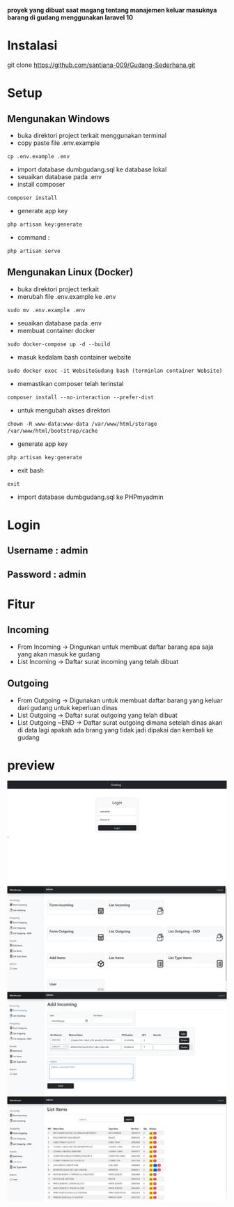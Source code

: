 
<p><b>
proyek yang dibuat saat magang tentang manajemen keluar masuknya barang di gudang menggunakan laravel 10
</b></p>

# Instalasi

git clone https://github.com/santiana-009/Gudang-Sederhana.git

# Setup
## Mengunakan Windows
- buka direktori project terkait menggunakan terminal
- copy paste file .env.example
```
cp .env.example .env
```
- import database dumbgudang.sql ke database lokal
- seuaikan database pada .env
- install composer
```
composer install
```
- generate app key
```
php artisan key:generate
```
- command :
```
php artisan serve
```
 
## Mengunakan Linux (Docker)
- buka direktori project terkait
- merubah file .env.example ke .env
```
sudo mv .env.example .env
```
- seuaikan database pada .env
- membuat container docker
```
sudo docker-compose up -d --build 
```
- masuk kedalam bash container website
```
sudo docker exec -it WebsiteGudang bash (terminlan container Website)
```
- memastikan composer telah terinstal
```
composer install --no-interaction --prefer-dist
```
- untuk mengubah akses direktori
```
chown -R www-data:www-data /var/www/html/storage /var/www/html/bootstrap/cache
```
- generate app key
```
php artisan key:generate
```
- exit bash
```
exit
```
- import database dumbgudang.sql ke PHPmyadmin

# Login

## Username : admin
## Password : admin

# Fitur

## Incoming
- From Incoming -> Dingunkan untuk membuat daftar barang apa saja yang akan masuk ke gudang
- List Incoming -> Daftar surat incoming yang telah dibuat

## Outgoing
- From Outgoing -> Digunakan untuk membuat daftar barang yang keluar dari gudang untuk keperluan dinas
- List Outgoing -> Daftar surat outgoing yang telah dibuat
- List Outgoing ~END -> Daftar surat outgoing dimana setelah dinas akan di data lagi apakah ada brang yang tidak jadi dipakai dan kembali ke gudang


# preview
<img src="https://github.com/santiana-009/Gudang-Sederhana/blob/main/preview/Screenshot%202024-12-29%20131224.png"/>
<img src="https://github.com/santiana-009/Gudang-Sederhana/blob/main/preview/Screenshot%202024-12-29%20131302.png"/>
<img src="https://github.com/santiana-009/Gudang-Sederhana/blob/main/preview/Screenshot%202024-12-29%20131517.png"/>
<img src="https://github.com/santiana-009/Gudang-Sederhana/blob/main/preview/Screenshot%202024-12-29%20131537.png"/>
